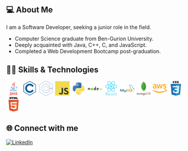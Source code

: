 ## 💻 About Me
I am a Software Developer, seeking a junior role in the field.
- Computer Science graduate from Ben-Gurion University.
- Deeply acquainted with Java, C++, C, and JavaScript.
- Completed a Web Development Bootcamp post-graduation.

## 👨‍💻 Skills & Technologies 
<img src="https://raw.githubusercontent.com/devicons/devicon/master/icons/java/java-original-wordmark.svg" alt="Java" width="40" height="40"/>  <img src="https://raw.githubusercontent.com/devicons/devicon/master/icons/c/c-line.svg" alt="C" width="40" height="40"/>  <img src="https://raw.githubusercontent.com/devicons/devicon/master/icons/cplusplus/cplusplus-line.svg" alt="C++" width="40" height="40"/>  <img src="https://raw.githubusercontent.com/devicons/devicon/master/icons/javascript/javascript-original.svg" alt="JavaScript" width="40" height="40"/>  <img src="https://raw.githubusercontent.com/devicons/devicon/master/icons/python/python-original.svg" alt="Python" width="40" height="40"/>  <img src="https://raw.githubusercontent.com/devicons/devicon/master/icons/nodejs/nodejs-original-wordmark.svg" alt="Node.js" width="40" height="40"/>  <img src="https://raw.githubusercontent.com/devicons/devicon/master/icons/react/react-original-wordmark.svg" alt="React" width="40" height="40"/>  <img src="https://raw.githubusercontent.com/devicons/devicon/master/icons/mysql/mysql-original-wordmark.svg" alt="MySQL" width="40" height="40"/>  <img src="https://raw.githubusercontent.com/devicons/devicon/master/icons/mongodb/mongodb-original-wordmark.svg" alt="MongoDB" width="40" height="40"/>  <img src="https://raw.githubusercontent.com/devicons/devicon/master/icons/amazonwebservices/amazonwebservices-plain-wordmark.svg" alt="AWS" width="40" height="40"/>  <img src="https://raw.githubusercontent.com/devicons/devicon/master/icons/css3/css3-original-wordmark.svg" alt="CSS" width="40" height="40"/>  <img src="https://raw.githubusercontent.com/devicons/devicon/master/icons/html5/html5-original-wordmark.svg" alt="HTML" width="40" height="40"/>


  
  





## 🌐 Connect with me
[![LinkedIn](https://img.shields.io/badge/LinkedIn-0077B5?style=for-the-badge&logo=linkedin&logoColor=white)](https://www.linkedin.com/in/roi-paz/)

